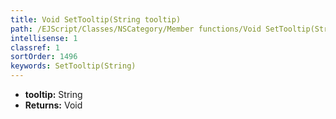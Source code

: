 ```yaml
---
title: Void SetTooltip(String tooltip)
path: /EJScript/Classes/NSCategory/Member functions/Void SetTooltip(String p_0)
intellisense: 1
classref: 1
sortOrder: 1496
keywords: SetTooltip(String)
---
```



* **tooltip:** String
* **Returns:** Void


